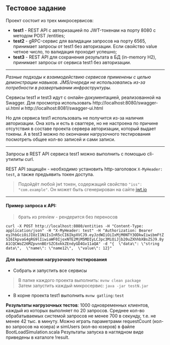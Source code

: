 ## Тестовое задание
  
Проект состоит из трех микросервисов:
* **test1** - REST API с авторизацией по JWT-токенам на порту 8080 с методом POST /entities;
* **test2** - gRPC-сервис для валидации запросов на порту 6565, 
принимает запросы от test1 без авторизации. Если свойство value четное число, то валидация проходит успешно;
* **test3** - REST API для сохранения результата в БД (in-memory H2), 
принимает запросы от сервиса test1 без авторизации.

---
_Разные подходы к взаимодействию сервисов применены с целью демонстрации навыков.
JMS/очереди не использовались из-за потребности в развертывании инфраструктуры._ 

Сервисы test1 и test3 идут с онлайн-документацией, реализованной на Swagger.
Для просмотра использовать http://localhost:8080/swagger-ui.html и http://localhost:8081/swagger-ui.html

Но для сервиса test1 использовать не получится из-за наличия авторизации. Она хоть и есть в сваггере, но не настроена
по причине отсутствия в составе проекта сервера авторизации, который выдает токены. 
А в test3 можно по окончании нагрузочного тестирования посмотреть общее кол-во записей и сами записи.

---
Запросы в REST API сервиса test1 можно выполнить с помощью cli-утилиты curl.  

REST API защищён - необходимо установить http-заголовок ```X-MyHeader: test```, а также предъявить токен доступа.  

> Подойдёт любой jwt токен, содержащий свойство ```"iss": "com.example"```. Он может быть сгенерирован на сайте [jwt.io](jwt.io)  

---
#### Пример запроса к API:
> брать из preview - рендерится без переносов
  
`curl -X POST http://localhost:8080/entities
 -H "Content-Type: application/json"
 -H "X-MyHeader: test"
 -H "Authorization: Bearer eyJhbGciOiJIUzI1NiIsInR5cCI6IkpXVCJ9.eyJzdWIiOiIxMjM0NTY3ODkwIiwibmFtZSI6IkpvaG4gRG9lIiwiaWF0IjoxNTE2MjM5MDIyLCJpc3MiOiJjb20uZXhhbXBsZSJ9.8yA1CQCWoZ26MZpvnnBErSZC6xkkZEndyGD4Gv11aQA"
 -d "{  \"data\": \"string data\",  \"name\": \"name12\",  \"value\": 12}"
`
#### Для выполнения нагрузочного тестирования  
* Собрать и запустить все сервисы  
> В папке каждого проекта выполнить: `mvnw clean package`  
Затем запустить каждый микросервис: `java -jar testN.jar`  

* В корне проекта test1 выполнить `mvnw gatling:test`  

**Результаты нагрузочных тестов**: 1000 одновременных клиентов, каждый из которых выполняет 
по 20 запросов. Среднее кол-во обрабатываемых системой запросов не менее 700 в секунду,
т.е. не менее 42 тыс. в минуту.
Можно играть параметрами requestCount (кол-во запросов на юзера) и 
simUsers (кол-во юзеров) в файле BootLoadSimulation.scala 
Результаты запуска в наглядном виде приведены в каталоге !result.
